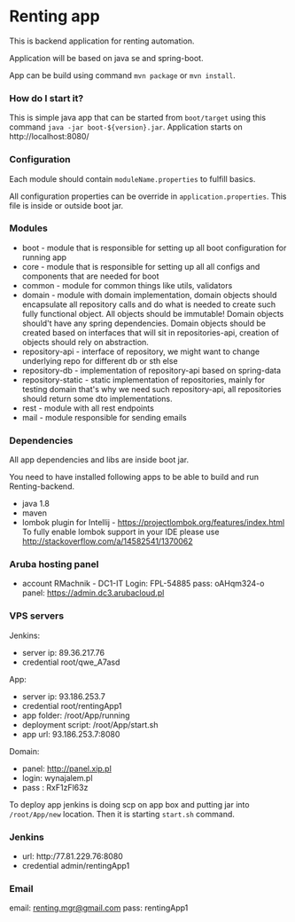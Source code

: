 # Renting app #
This is backend application for renting automation.

Application will be based on java se and spring-boot.

App can be build using command `mvn package` or `mvn install`.

### How do I start it? ###
This is simple java app that can be started from `boot/target` using this command `java -jar boot-${version}.jar`.
Application starts on http://localhost:8080/

### Configuration ###

Each module should contain `moduleName.properties` to fulfill basics.

All configuration properties can be override in `application.properties`. This file is inside or outside boot jar.

### Modules ###

* boot - module that is responsible for setting up all boot configuration for running app
* core - module that is responsible for setting up all all configs and components that are needed for boot
* common - module for common things like utils, validators
* domain - module with domain implementation, domain objects should encapsulate all repository calls and do what 
is needed to create such fully functional object. All objects should be immutable! 
Domain objects should't have any spring dependencies. 
Domain objects should be created based on interfaces that will sit in repositories-api, creation of objects should rely on abstraction.
* repository-api - interface of repository, we might want to change underlying repo for different db or sth else 
* repository-db - implementation of repository-api based on spring-data
* repository-static - static implementation of repositories, mainly for testing domain
that's why we need such repository-api, all repositories should return some dto implementations.
* rest - module with all rest endpoints
* mail - module responsible for sending emails

### Dependencies ###
All app dependencies and libs are inside boot jar.

You need to have installed following apps to be able to build and run Renting-backend.

* java 1.8
* maven
* lombok plugin for Intellij - https://projectlombok.org/features/index.html
To fully enable lombok support in your IDE please use http://stackoverflow.com/a/14582541/1370062

### Aruba hosting panel ###

* account RMachnik - DC1-IT
    Login: FPL-54885
    pass: oAHqm324-o
    panel: https://admin.dc3.arubacloud.pl


### VPS servers ###

Jenkins:

* server ip: 89.36.217.76
* credential root/qwe_A7asd

App:

* server ip: 93.186.253.7
* credential root/rentingApp1
* app folder: /root/App/running
* deployment script: /root/App/start.sh
* app url: 93.186.253.7:8080

Domain:
* panel: http://panel.xip.pl
* login: wynajalem.pl
* pass : RxF1zFl63z

To deploy app jenkins is doing scp on app box and putting jar into `/root/App/new` location. Then it is starting `start.sh` command.

### Jenkins ###
* url: http:/77.81.229.76:8080
* credential admin/rentingApp1

### Email ### 
email: renting.mgr@gmail.com
pass: rentingApp1 